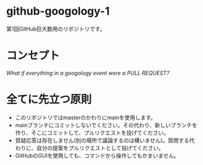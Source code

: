 # github-googology-1
第1回GitHub巨大数用のリポジトリです。

# コンセプト
_What if everything in a googology event were a PULL REQUEST?_

# 全てに先立つ原則
* このリポジトリではmasterのかわりにmainを使用します。
* mainブランチにコミットしないでください。その代わり、新しいブランチを作り、そこにコミットして、プルリクエストを投げてください。
* 質疑応答は存在しません(別の場所で議論するのは構いません)。質問する代わりに、自分の提案をプルリクエストとして投げてください。
* GitHubのGUIを使用しても、コマンドから操作してもかまいません。
